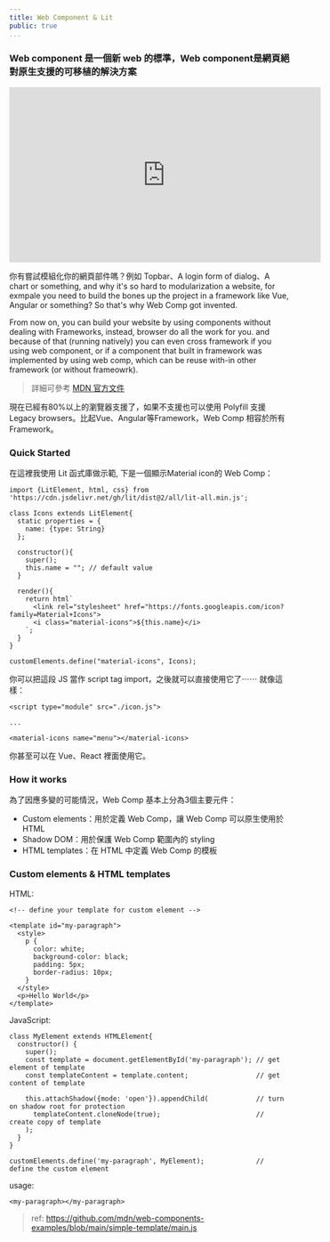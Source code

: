 ```yaml
---
title: Web Component & Lit
public: true
...
```


### Web component 是一個新 web 的標準，Web component是網頁絕對原生支援的可移植的解決方案

<iframe width="560" height="315" src="https://www.youtube.com/embed/xCeutzpRlzA" title="YouTube video player" frameborder="0" allow="accelerometer; autoplay; clipboard-write; encrypted-media; gyroscope; picture-in-picture" allowfullscreen></iframe>

你有嘗試模組化你的網頁部件嗎？例如 Topbar、A login form of dialog、A chart or something, and why it's so hard to modularization a website, for exmpale you need to build the bones up the project in a framework like Vue, Angular or something? So that's why Web Comp got invented. 

From now on, you can build your website by using components without dealing with Frameworks, instead, browser do all the work for you. and because of that (running natively) you can even cross framework if you using web component, or if a component that built in framework was implemented by using web comp, which can be reuse with-in other framework (or without frameowrk).

> 詳細可參考 [MDN 官方文件](https://developer.mozilla.org/en-US/docs/Web/Web_Components)

現在已經有80%以上的瀏覽器支援了，如果不支援也可以使用 Polyfill 支援 Legacy browsers。比起Vue、Angular等Framework，Web Comp 相容於所有Framework。

### Quick Started

在這裡我使用 Lit 函式庫做示範, 下是一個顯示Material icon的 Web Comp：

```
import {LitElement, html, css} from 'https://cdn.jsdelivr.net/gh/lit/dist@2/all/lit-all.min.js';

class Icons extends LitElement{
  static properties = {
    name: {type: String}
  };

  constructor(){
    super();
    this.name = ""; // default value
  }

  render(){
    return html`
      <link rel="stylesheet" href="https://fonts.googleapis.com/icon?family=Material+Icons">
      <i class="material-icons">${this.name}</i>
    `;
  }
}

customElements.define("material-icons", Icons);
```

你可以把這段 JS 當作 script tag import，之後就可以直接使用它了⋯⋯ 就像這樣：

```
<script type="module" src="./icon.js">

...

<material-icons name="menu"></material-icons>
```

你甚至可以在 Vue、React 裡面使用它。

### How it works

為了因應多變的可能情況，Web Comp 基本上分為3個主要元件：

* Custom elements：用於定義 Web Comp，讓 Web Comp 可以原生使用於 HTML
* Shadow DOM：用於保護 Web Comp 範圍內的 styling
* HTML templates：在 HTML 中定義 Web Comp 的模板

### Custom elements & HTML templates

HTML: 
```
<!-- define your template for custom element -->

<template id="my-paragraph">
  <style>
    p {
      color: white;
      background-color: black;
      padding: 5px;
      border-radius: 10px;
    }
  </style>
  <p>Hello World</p>
</template>
```

JavaScript:
```
class MyElement extends HTMLElement{
  constructor() {
    super();
    const template = document.getElementById('my-paragraph'); // get element of template
    const templateContent = template.content;                 // get content of template

    this.attachShadow({mode: 'open'}).appendChild(            // turn on shadow root for protection
      templateContent.cloneNode(true);                        // create copy of template
    );
  }
}

customElements.define('my-paragraph', MyElement);             // define the custom element
```

usage:
```
<my-paragraph></my-paragraph>
```

> ref: https://github.com/mdn/web-components-examples/blob/main/simple-template/main.js